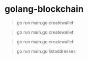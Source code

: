 # golang-blockchain

> go run main.go createwallet

> go run main.go createwallet

> go run main.go createwallet

> go run main.go listaddresses
